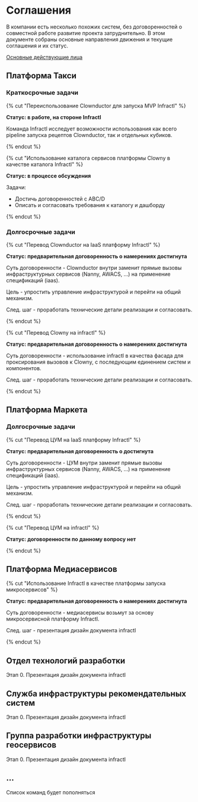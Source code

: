 # Соглашения

В компании есть несколько похожих систем, без договоренностей о совместной работе развитие проекта затруднительно. В этом документе собраны основные направления движения и текущие соглашения и их статус.

[Основные действующие лица](team.md)

## Платформа Такси

### Краткосрочные задачи

{% cut "Переиспользование Clownductor для запуска MVP Infractl" %}

**Статус: в работе, на стороне Infractl**

Команда Infractl исследует возможности использования как всего pipeline запуска рецептов Clownductor, так и отдельных кубиков.

{% endcut %}

{% cut "Использование каталога сервисов платформы Clowny в качестве каталога Infractl" %}

**Статус: в процессе обсуждения**

Задачи:
* Достичь договоренностей с ABC/D
* Описать и согласовать требования к каталогу и дашборду

{% endcut %}

### Долгосрочные задачи

{% cut "Перевод Clownductor на IaaS платформу Infractl" %}

**Статус: предварительная договоренность о намерениях достигнута**

Суть договоренности - Clownductor внутри заменит прямые вызовы инфраструктурных сервисов (Nanny, AWACS, ...) на применение спецификаций (iaas). 

Цель - упростить управление инфраструктурой и перейти на общий механизм.

След. шаг - проработать технические детали реализации и согласовать.

{% endcut %}

{% cut "Перевод Clowny на infractl" %}

**Статус: предварительная договоренность о намерениях достигнута**

Суть договоренности - использование infractl в качества фасада для проксирования вызовов к Clowny, с последующим единением систем и компонентов.

След. шаг - проработать технические детали реализации и согласовать.

{% endcut %}

## Платформа Маркета

### Долгосрочные задачи

{% cut "Перевод ЦУМ на IaaS платформу Infractl" %}

**Статус: предварительная договоренность о достигнута**

Суть договоренности - ЦУМ внутри заменит прямые вызовы инфраструктурных сервисов (Nanny, AWACS, ...) на применение спецификаций (iaas). 

Цель - упростить управление инфраструктурой и перейти на общий механизм.

След. шаг - проработать технические детали реализации и согласовать.

{% endcut %}

{% cut "Перевод ЦУМ на infractl" %}

**Статус: договоренности по данному вопросу нет**

{% endcut %}

## Платформа Медиасервисов

{% cut "Использование Infractl в качестве платформы запуска микросервисов" %}

**Статус: предварительная договоренность о намерениях достигнута**

Суть договоренности - медиасервисы возьмут за основу микросервисной платформу Infractl. 

След. шаг - презентация дизайн документа infractl

{% endcut %}

## Отдел технологий разработки

Этап 0. Презентация дизайн документа infractl

## Служба инфраструктуры рекомендательных систем

Этап 0. Презентация дизайн документа infractl

## Группа разработки инфраструктуры геосервисов

Этап 0. Презентация дизайн документа infractl

## ...

Список команд будет пополняться